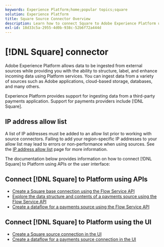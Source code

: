 ```yaml
---
keywords: Experience Platform;home;popular topics;square
solution: Experience Platform
title: Square Source Connector Overview
description: Learn how to connect Square to Adobe Experience Platform using APIs or the user interface.
exl-id: 18d33c5a-2955-4d0b-938c-52b6f72a444d
---
```

# [!DNL Square] connector

Adobe Experience Platform allows data to be ingested from external sources while providing you with the ability to structure, label, and enhance incoming data using Platform services. You can ingest data from a variety of sources such as Adobe applications, cloud-based storage, databases, and many others.

Experience Platform provides support for ingesting data from a third-party payments application. Support for payments providers include [!DNL Square].

## IP address allow list

A list of IP addresses must be added to an allow list prior to working with source connectors. Failing to add your region-specific IP addresses to your allow list may lead to errors or non-performance when using sources. See the [IP address allow list](../../ip-address-allow-list.md) page for more information.

The documentation below provides information on how to connect [!DNL Square] to Platform using APIs or the user interface:

## Connect [!DNL Square] to Platform using APIs

* [Create a Square base connection using the Flow Service API](../../tutorials/api/create/payments/square.md)
* [Explore the data structure and contents of a payments source using the Flow Service API](../../tutorials/api/explore/payments.md)
* [Create a dataflow for a payments source using the Flow Service API](../../tutorials/api/collect/payments.md)

## Connect [!DNL Square] to Platform using the UI

* [Create a Square source connection in the UI](../../tutorials/ui/create/payments/square.md)
* [Create a dataflow for a payments source connection in the UI](../../tutorials/ui/dataflow/payments.md)
